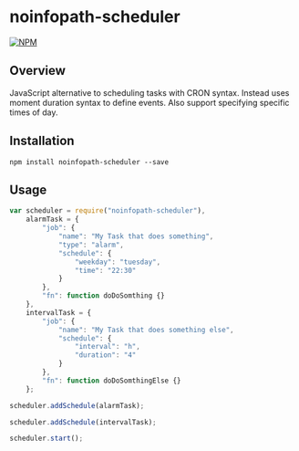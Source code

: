# noinfopath-scheduler

[![NPM](https://nodei.co/npm/noinfopath-scheduler.png?downloads=true&downloadRank=true&stars=true)](https://nodei.co/npm/noinfopath-scheduler/)

## Overview

JavaScript alternative to scheduling tasks with CRON syntax.  Instead uses moment duration syntax to define events. Also support specifying specific times of day.

## Installation

	npm install noinfopath-scheduler --save

## Usage

```js
var scheduler = require("noinfopath-scheduler"),
	alarmTask = {
		"job": {
			"name": "My Task that does something",
			"type": "alarm",
			"schedule": {
				"weekday": "tuesday",
				"time": "22:30"
			}
		},
		"fn": function doDoSomthing {}
	},
	intervalTask = {
		"job": {
			"name": "My Task that does something else",
			"schedule": {
				"interval": "h",
				"duration": "4"
			}
		},
		"fn": function doDoSomthingElse {}
	};

scheduler.addSchedule(alarmTask);

scheduler.addSchedule(intervalTask);

scheduler.start();

```
